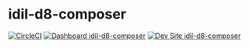 # idil-d8-composer

[![CircleCI](https://circleci.com/gh/idils/idil-d8-composer.svg?style=shield)](https://circleci.com/gh/idils/idil-d8-composer)
[![Dashboard idil-d8-composer](https://img.shields.io/badge/dashboard-idil_d8_composer-yellow.svg)](https://dashboard.pantheon.io/sites/3a34d37f-a7d9-4c57-bf0a-b83c8f13373e#dev/code)
[![Dev Site idil-d8-composer](https://img.shields.io/badge/site-idil_d8_composer-blue.svg)](http://dev-idil-d8-composer.pantheonsite.io/)